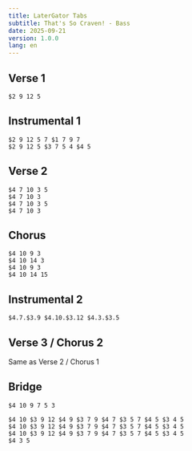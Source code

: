 ```yaml
---
title: LaterGator Tabs
subtitle: That's So Craven! - Bass
date: 2025-09-21
version: 1.0.0
lang: en
---
```


## Verse 1

```jtab-D-G-C-F
$2 9 12 5
```

## Instrumental 1

```jtab-D-G-C-F
$2 9 12 5 7 $1 7 9 7
$2 9 12 5 $3 7 5 4 $4 5
```

## Verse 2

```jtab-D-G-C-F
$4 7 10 3 5
$4 7 10 3
$4 7 10 3 5
$4 7 10 3
```

## Chorus

```jtab-D-G-C-F
$4 10 9 3
$4 10 14 3
$4 10 9 3
$4 10 14 15
```

## Instrumental 2

```jtab-D-G-C-F
$4.7.$3.9 $4.10.$3.12 $4.3.$3.5
``` 

## Verse 3 / Chorus 2

Same as Verse 2 / Chorus 1

## Bridge

```jtab-D-G-C-F
$4 10 9 7 5 3
```

```jtab-D-G-C-F
$4 10 $3 9 12 $4 9 $3 7 9 $4 7 $3 5 7 $4 5 $3 4 5
$4 10 $3 9 12 $4 9 $3 7 9 $4 7 $3 5 7 $4 5 $3 4 5
$4 10 $3 9 12 $4 9 $3 7 9 $4 7 $3 5 7 $4 5 $3 4 5
$4 3 5
```
